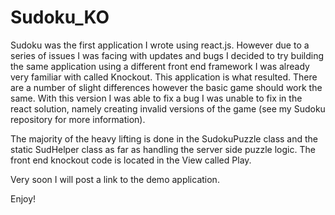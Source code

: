 # Sudoku_KO

Sudoku was the first application I wrote using react.js. However due to a series of issues I was facing with updates and bugs I decided to try building the same application using a different front end framework I was already very familiar with called Knockout. This application is what resulted. There are a number of slight differences however the basic game should work the same. With this version I was able to fix a bug I was unable to fix in the react solution, namely creating invalid versions of the game (see my Sudoku repository for more information). 

The majority of the heavy lifting is done in the SudokuPuzzle class and the static SudHelper class as far as handling the server side puzzle logic. The front end knockout code is located in the View called Play. 

Very soon I will post a link to the demo application. 

Enjoy!
